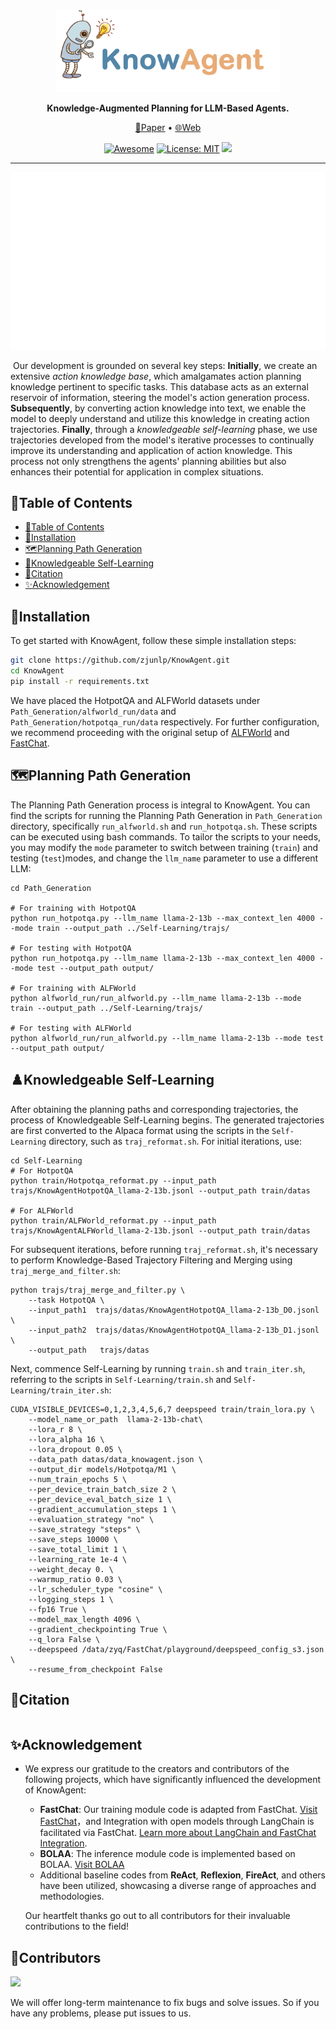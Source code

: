 

<div align="center">
<img src="img/icon.png" width="360px">  


  **Knowledge-Augmented Planning for LLM-Based Agents.**

  <p align="center">
  <a href="=https://arxiv.org/abs/2403.03101">📄Paper</a> •
  <a href="https://www.zjukg.org/project/KnowAgent/">🌐Web</a>
	</p>  

[![Awesome](https://awesome.re/badge.svg)](https://github.com/zjunlp/KnowAgent) 
[![License: MIT](https://img.shields.io/badge/License-MIT-green.svg)](https://opensource.org/licenses/MIT)
![](https://img.shields.io/github/last-commit/zjunlp/KnowAgent?color=blue) 

</div>

---

<img src="img/method.gif" alt="method"/>

​	Our development is grounded on several key steps: **Initially**, we create an extensive *action knowledge base*, which amalgamates action planning knowledge pertinent to specific tasks. This database acts as an external reservoir of information, steering the model's action generation process.  **Subsequently**, by converting action knowledge into text, we enable the model to deeply understand and utilize this knowledge in creating action trajectories. **Finally**, through a *knowledgeable self-learning* phase, we use trajectories developed from the model's iterative processes to continually improve its understanding and application of action knowledge. This process not only strengthens the agents' planning abilities but also enhances their potential for application in complex situations.



## 🌟Table of Contents

- [🌟Table of Contents](#table-of-contents)
- [🔧Installation](#installation)
- [:world_map:Planning Path Generation](#planning-path-generation)
- [📝Knowledgeable Self-Learning](#knowledgeable-self-learning)
- [🔖Citation](#citation)
- [✨Acknowledgement](#acknowledgement)


  

## 🔧Installation

To get started with KnowAgent, follow these simple installation steps:

```bash
git clone https://github.com/zjunlp/KnowAgent.git
cd KnowAgent
pip install -r requirements.txt
```

We have placed the HotpotQA and ALFWorld datasets under `Path_Generation/alfworld_run/data` and `Path_Generation/hotpotqa_run/data` respectively. For further configuration, we recommend proceeding with the original setup of [ALFWorld](https://github.com/alfworld/alfworld) and [FastChat](https://github.com/lm-sys/FastChat).

## :world_map:Planning Path Generation

The Planning Path Generation process is integral to KnowAgent. You can find the scripts for running the Planning Path Generation in `Path_Generation` directory, specifically `run_alfworld.sh` and `run_hotpotqa.sh`. These scripts can be executed using bash commands. To tailor the scripts to your needs, you may modify the `mode` parameter to switch between training (`train`) and testing (`test`)modes, and change the `llm_name` parameter to use a different LLM:

```
cd Path_Generation

# For training with HotpotQA
python run_hotpotqa.py --llm_name llama-2-13b --max_context_len 4000 --mode train --output_path ../Self-Learning/trajs/

# For testing with HotpotQA
python run_hotpotqa.py --llm_name llama-2-13b --max_context_len 4000 --mode test --output_path output/
    
# For training with ALFWorld
python alfworld_run/run_alfworld.py --llm_name llama-2-13b --mode train --output_path ../Self-Learning/trajs/

# For testing with ALFWorld
python alfworld_run/run_alfworld.py --llm_name llama-2-13b --mode test --output_path output/
```

## ♟️Knowledgeable Self-Learning

After obtaining the planning paths and corresponding trajectories, the process of Knowledgeable Self-Learning begins. The generated trajectories are first converted to the Alpaca format using the scripts in the `Self-Learning` directory, such as `traj_reformat.sh`. For initial iterations, use:

```
cd Self-Learning
# For HotpotQA
python train/Hotpotqa_reformat.py --input_path trajs/KnowAgentHotpotQA_llama-2-13b.jsonl --output_path train/datas

# For ALFWorld
python train/ALFWorld_reformat.py --input_path trajs/KnowAgentALFWorld_llama-2-13b.jsonl --output_path train/datas
```

For subsequent iterations, before running `traj_reformat.sh`, it's necessary to perform Knowledge-Based Trajectory Filtering and Merging using `traj_merge_and_filter.sh`:

```
python trajs/traj_merge_and_filter.py \
    --task HotpotQA \
    --input_path1  trajs/datas/KnowAgentHotpotQA_llama-2-13b_D0.jsonl \
    --input_path2  trajs/datas/KnowAgentHotpotQA_llama-2-13b_D1.jsonl \
    --output_path   trajs/datas 
```

Next, commence Self-Learning by running `train.sh` and `train_iter.sh`, referring to the scripts in `Self-Learning/train.sh` and `Self-Learning/train_iter.sh`:

```
CUDA_VISIBLE_DEVICES=0,1,2,3,4,5,6,7 deepspeed train/train_lora.py \
    --model_name_or_path  llama-2-13b-chat\
    --lora_r 8 \
    --lora_alpha 16 \
    --lora_dropout 0.05 \
    --data_path datas/data_knowagent.json \
    --output_dir models/Hotpotqa/M1 \
    --num_train_epochs 5 \
    --per_device_train_batch_size 2 \
    --per_device_eval_batch_size 1 \
    --gradient_accumulation_steps 1 \
    --evaluation_strategy "no" \
    --save_strategy "steps" \
    --save_steps 10000 \
    --save_total_limit 1 \
    --learning_rate 1e-4 \
    --weight_decay 0. \
    --warmup_ratio 0.03 \
    --lr_scheduler_type "cosine" \
    --logging_steps 1 \
    --fp16 True \
    --model_max_length 4096 \
    --gradient_checkpointing True \
    --q_lora False \
    --deepspeed /data/zyq/FastChat/playground/deepspeed_config_s3.json \
    --resume_from_checkpoint False 
```

## 🔖Citation

```bibtex

```

## ✨Acknowledgement

- We express our gratitude to the creators and contributors of the following projects, which have significantly influenced the development of KnowAgent:

  - **FastChat**: Our training module code is adapted from FastChat. [Visit FastChat](https://github.com/lm-sys/FastChat)，and Integration with open models through LangChain is facilitated via FastChat. [Learn more about LangChain and FastChat Integration](https://github.com/lm-sys/FastChat/blob/main/docs/langchain_integration.md).
  - **BOLAA**: The inference module code is implemented based on BOLAA. [Visit BOLAA](https://github.com/salesforce/BOLAA)
  - Additional baseline codes from **ReAct**, **Reflexion**, **FireAct**, and others have been utilized, showcasing a diverse range of approaches and methodologies.

  Our heartfelt thanks go out to all contributors for their invaluable contributions to the field!


## 🎉Contributors

<a href="https://github.com/zjunlp/knowagent/graphs/contributors">
  <img src="https://contrib.rocks/image?repo=zjunlp/knowagent" /></a>

We will offer long-term maintenance to fix bugs and solve issues. So if you have any problems, please put issues to us.  


